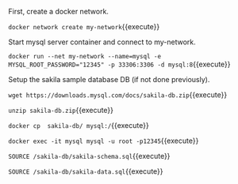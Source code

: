 First, create a docker network.

`docker network create my-network`{{execute}}


Start mysql server container and connect to my-network.

`docker run --net my-network --name=mysql -e MYSQL_ROOT_PASSWORD="12345" -p 33306:3306 -d mysql:8`{{execute}}


Setup the sakila sample database DB (if not done previously).

`wget https://downloads.mysql.com/docs/sakila-db.zip`{{execute}}

`unzip sakila-db.zip`{{execute}}

`docker cp  sakila-db/ mysql:/`{{execute}}

`docker exec -it mysql mysql -u root -p12345`{{execute}}

`SOURCE /sakila-db/sakila-schema.sql`{{execute}}

`SOURCE /sakila-db/sakila-data.sql`{{execute}}


